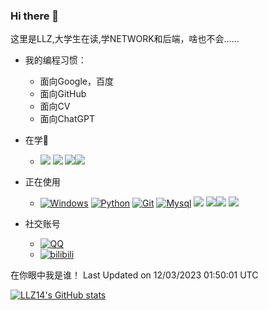 <!--
**LLZ14/LLZ14** is a ✨ _special_ ✨ repository because its `README.md` (this file) appears on your GitHub profile.

Here are some ideas to get you started:

- 🔭 I’m currently working on ...
- 🌱 I’m currently learning ...
- 👯 I’m looking to collaborate on ...
- 🤔 I’m looking for help with ...
- 💬 Ask me about ...
- 📫 How to reach me: ...
- 😄 Pronouns: ...
- ⚡ Fun fact: ...
-->
### Hi there 👋

这里是LLZ,大学生在读,学NETWORK和后端，啥也不会……


- 我的编程习惯：
  - 面向Google，百度
  - 面向GitHub
  - 面向CV
  - 面向ChatGPT
- 在学🌟
  -  ![](https://img.shields.io/badge/-React-2d98ce?style=flat-square&logo=React&logoColor=fff)  ![](https://img.shields.io/badge/-Docker-2496ED?style=flat-square&logo=Docker&logoColor=fff) ![](https://img.shields.io/badge/-Redis-DC382D?style=flat-square&logo=Redis&logoColor=fff)![](https://img.shields.io/badge/-MongoDB-47A248?style=flat-square&logo=MongoDB&logoColor=fff)

- 正在使用

  - [![Windows](https://img.shields.io/badge/Windows10-0078d7?style=flat-square&logo=windows&logoColor=fff)](https://blogs.windows.com/) [![Python](https://img.shields.io/badge/-Python-3776AB?style=flat-square&logo=Python&logoColor=white)](https://www.python.org/)   [![Git](https://img.shields.io/badge/-Git-f05032?style=flat-square&logo=git&logoColor=white)](https://git-scm.com/)    [![Mysql](https://img.shields.io/badge/-MySQL-4479A1?style=flat-square&logo=MySQL&logoColor=white)](https://www.mysql.com/) ![](https://img.shields.io/badge/-Node.js-339933?style=flat-square&logo=Node.js&logoColor=fff) ![](https://img.shields.io/badge/-Vue-4fc08d?style=flat-square&logo=Vue.js&logoColor=fff)![](https://img.shields.io/badge/-Linux-000000?style=flat-square&logo=Linux&logoColor=fff) ![](https://img.shields.io/badge/-MySQL-4479A1?style=flat-square&logo=MySQL&logoColor=fff) 


- 社交账号

  -  [![QQ](https://img.shields.io/badge/QQ-2878225944-lightgrey?style=flat-square&logo=Tencent%20QQ&logoColor=white&labelColor=EB1923)](https://wpa.qq.com/msgrd?v=3&uin=2878225944&site=qq&menu=yes) 
  -  [![bilibili](https://img.shields.io/badge/bilibili-子Li-lightgrey?style=flat-square&logo=bilibili&logoColor=white&labelColor=00A1D6)](https://space.bilibili.com/385406820)


在你眼中我是谁！
 Last Updated on 12/03/2023 01:50:01 UTC
<!--END_SECTION:waka-->

[![LLZ14's GitHub stats](https://github-readme-stats.vercel.app/api?username=LLZ14&show_icons=true)](https://github.com/anuraghazra/github-readme-stats)
